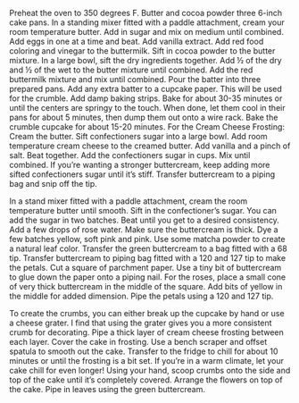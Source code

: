 Preheat the oven to 350 degrees F. Butter and cocoa powder three 6-inch cake pans.
In a standing mixer fitted with a paddle attachment, cream your room temperature butter. Add in sugar and mix on medium until combined.
Add eggs in one at a time and beat. Add vanilla extract.
Add red food coloring and vinegar to the buttermilk.
Sift in cocoa powder to the butter mixture.
In a large bowl, sift the dry ingredients together.
Add ½ of the dry and ½ of the wet to the butter mixture until combined.
Add the red buttermilk mixture and mix until combined.
Pour the batter into three prepared pans. Add any extra batter to a cupcake paper. This will be used for the crumble. Add damp baking strips. 
Bake for about 30-35 minutes or until the centers are springy to the touch. When done, let them cool in their pans for about 5 minutes, then dump them out onto a wire rack.
Bake the crumble cupcake for about 15-20 minutes.
For the Cream Cheese Frosting:
Cream the butter. Sift confectioners sugar into a large bowl.
Add room temperature cream cheese to the creamed butter. Add vanilla and a pinch of salt. Beat together.
Add the confectioners sugar in cups. Mix until combined. If you’re wanting a stronger buttercream, keep adding more sifted confectioners sugar until it’s stiff. Transfer buttercream to a piping bag and snip off the tip.

In a stand mixer fitted with a paddle attachment, cream the room temperature butter until smooth.
Sift in the confectioner’s sugar. You can add the sugar in two batches.
Beat until you get to a desired consistency. Add a few drops of rose water. Make sure the buttercream is thick.
Dye a few batches yellow, soft pink and pink. Use some matcha powder to create a natural leaf color. Transfer the green buttercream to a bag fitted with a 68 tip.
Transfer buttercream to piping bag fitted with a 120 and 127 tip to make the petals.
Cut a square of parchment paper. Use a tiny bit of buttercream to glue down the paper onto a piping nail.
For the roses, place a small cone of very thick buttercream in the middle of the square.
Add bits of yellow in the middle for added dimension. Pipe the petals using a 120 and 127 tip.

To create the crumbs, you can either break up the cupcake by hand or use a cheese grater. I find that using the grater gives you a more consistent crumb for decorating.
Pipe a thick layer of cream cheese frosting between each layer. Cover the cake in frosting.
Use a bench scraper and offset spatula to smooth out the cake. Transfer to the fridge to chill for about 10 minutes or until the frosting is a bit set. If you’re in a warm climate, let your cake chill for even longer!
Using your hand, scoop crumbs onto the side and top of the cake until it’s completely covered.
Arrange the flowers on top of the cake. Pipe in leaves using the green buttercream.